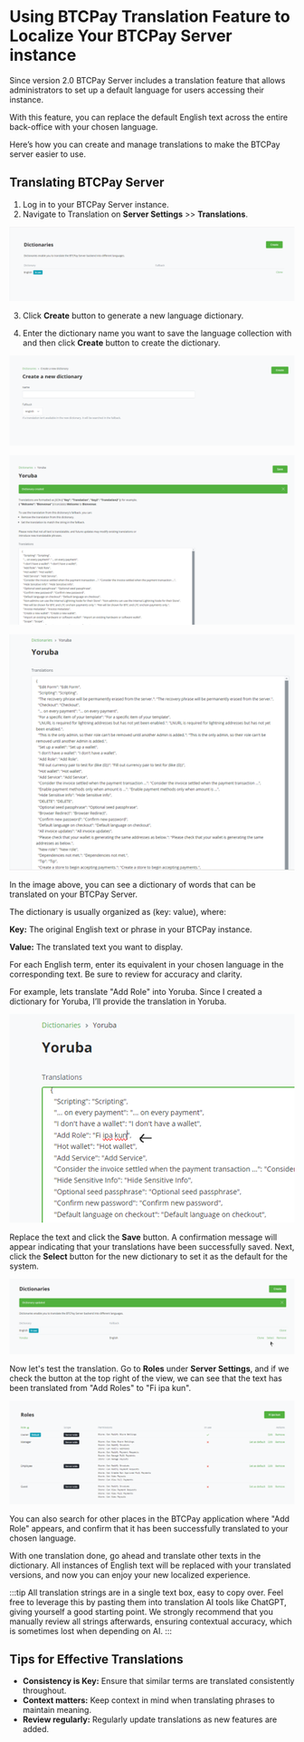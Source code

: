 # Using BTCPay Translation Feature to Localize Your BTCPay Server instance

Since version 2.0 BTCPay Server includes a translation feature that allows administrators to set up a default language for users accessing their instance.

With this feature, you can replace the default English text across the entire back-office with your chosen language.

Here’s how you can create and manage translations to make the BTCPay server easier to use.


## Translating BTCPay Server

1. Log in to your BTCPay Server instance.
2. Navigate to Translation on **Server Settings** >> **Translations**.

![Translation 1](./img/Translations/01_Translation.png)

3. Click **Create** button to generate a new language dictionary.

4. Enter the dictionary name you want to save the language collection with and then click **Create** button to create the dictionary. 

![Translation 2](./img/Translations/02_Translation.png)

![Translation 3](./img/Translations/03_Translation_creation.png)

![Translation 4](./img/Translations/04_Translation_dictionary.png)


In the image above, you can see a dictionary of words that can be translated on your BTCPay Server.

The dictionary is usually organized as (key: value), where:

**Key:** The original English text or phrase in your BTCPay instance.

**Value:** The translated text you want to display.

For each English term, enter its equivalent in your chosen language in the corresponding text. Be sure to review for accuracy and clarity.

For example, lets translate "Add Role" into Yoruba. Since I created a dictionary for Yoruba, I’ll provide the translation in Yoruba.

![Translation 5](./img/Translations/05_Translation_Add_Role_To_Yoruba.png)

Replace the text and click the **Save** button. A confirmation message will appear indicating that your translations have been successfully saved.  Next, click the **Select** button for the new dictionary to set it as the default for the system.

![Translation 6](./img/Translations/06_Translation_Saved_Dictionary.png)

Now let's test the translation. Go to **Roles** under **Server Settings**, and if we check the button at the top right of the view, we can see that the text has been translated from "Add Roles" to "Fi ipa kun".

![Translation 7](./img/Translations/07_Translation_Validation.png)

You can also search for other places in the BTCPay application where "Add Role" appears, and confirm that it has been successfully translated to your chosen language.

With one translation done, go ahead and translate other texts in the dictionary. All instances of English text will be replaced with your translated versions, and now you can enjoy your new localized experience.

:::tip
All translation strings are in a single text box, easy to copy over. Feel free to leverage this by pasting them into translation AI tools like ChatGPT, giving yourself a good starting point. We strongly recommend that you manually review all strings afterwards, ensuring contextual accuracy, which is sometimes lost when depending on AI.
:::

## Tips for Effective Translations

- **Consistency is Key:** Ensure that similar terms are translated consistently throughout.
- **Context matters:** Keep context in mind when translating phrases to maintain meaning.
- **Review regularly:** Regularly update translations as new features are added.